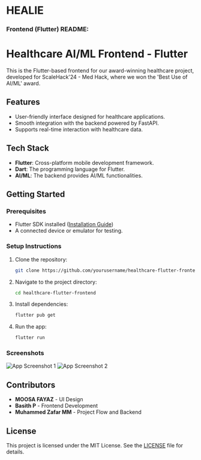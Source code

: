 # HEALIE

### **Frontend (Flutter) README:**

# Healthcare AI/ML Frontend - Flutter

This is the Flutter-based frontend for our award-winning healthcare project, developed for ScaleHack'24 - Med Hack, where we won the 'Best Use of AI/ML' award.

## Features
- User-friendly interface designed for healthcare applications.
- Smooth integration with the backend powered by FastAPI.
- Supports real-time interaction with healthcare data.

## Tech Stack
- **Flutter**: Cross-platform mobile development framework.
- **Dart**: The programming language for Flutter.
- **AI/ML**: The backend provides AI/ML functionalities.

## Getting Started

### Prerequisites
- Flutter SDK installed ([Installation Guide](https://flutter.dev/docs/get-started/install))
- A connected device or emulator for testing.

### Setup Instructions
1. Clone the repository:
   ```bash
   git clone https://github.com/yourusername/healthcare-flutter-frontend.git
   ```
2. Navigate to the project directory:
   ```bash
   cd healthcare-flutter-frontend
   ```
3. Install dependencies:
   ```bash
   flutter pub get
   ```
4. Run the app:
   ```bash
   flutter run
   ```

### Screenshots
![App Screenshot 1](./screenshots/screen1.png)
![App Screenshot 2](./screenshots/screen2.png)

## Contributors
- **MOOSA FAYAZ** - UI Design
- **Basith P** - Frontend Development
- **Muhammed Zafar MM** - Project Flow and Backend

## License

This project is licensed under the MIT License. See the [LICENSE](LICENSE) file for details.
